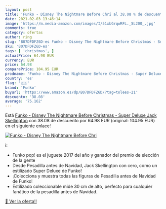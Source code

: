 ```yaml
---
layout: post
title: 'Funko - Disney The Nightmare Before Chri al 38.08 % de descuento'
date: 2021-02-03 13:46:14
image: 'https://m.media-amazon.com/images/I/51xbGrqwRFL._SL200_.jpg'
comments: true
category: ofertas
author: ring
slug: 'B07DFDFZ6D-es Funko - Disney The Nightmare Before Christmas - Super...'
sku: 'B07DFDFZ6D-es'
tags: [ 'christmas', ]
actualPrice: 64.98 EUR
currency: EUR
price: 64.98
comparePrice: 104.95 EUR
prodname: 'Funko - Disney The Nightmare Before Christmas - Super Deluxe Jack Skellington'
country: 'es'
flag: '🇪🇸'
brand: 'Funko'
buyurl: 'https://www.amazon.es/dp/B07DFDFZ6D/?tag=tolees-21'
descuento: '38.08'
average: '75.162'
---
```


Está [Funko - Disney The Nightmare Before Christmas - Super Deluxe Jack Skellington](https://www.amazon.es/dp/B07DFDFZ6D/?tag=tolees-21) con 38.08 de descuento por 64.98 EUR (original: 104.95 EUR) en el siguiente enlace!

[![Funko - Disney The Nightmare Before Chri](https://m.media-amazon.com/images/I/51xbGrqwRFL._SL200_.jpg)](https://www.amazon.es/dp/B07DFDFZ6D/?tag=tolees-21)

ℹ️:

- Funko pop! es el juguete 2017 del año y ganador del premio de elección de la gente
- Desde Pesadilla antes de Navidad, Jack Skellington con cero, como un estilizado Super Deluxe de Funko!
- ¡Colecciona y muestra todas las figuras de Pesadilla antes de Navidad de Funko!
- Estilizado coleccionable mide 30 cm de alto, perfecto para cualquier fanático de la pesadilla antes de Navidad.

[🛒 Ver la oferta!!](https://www.amazon.es/dp/B07DFDFZ6D/?tag=tolees-21)

